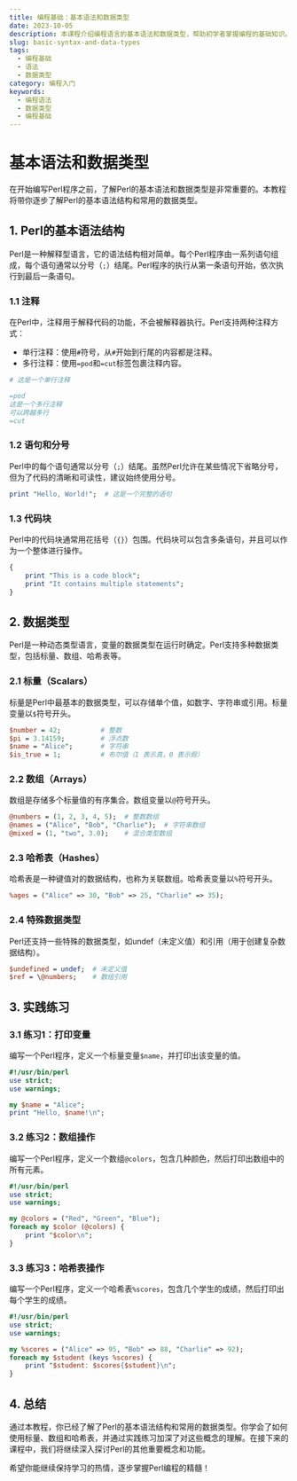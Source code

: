 ```yaml
---
title: 编程基础：基本语法和数据类型
date: 2023-10-05
description: 本课程介绍编程语言的基本语法和数据类型，帮助初学者掌握编程的基础知识。
slug: basic-syntax-and-data-types
tags:
  - 编程基础
  - 语法
  - 数据类型
category: 编程入门
keywords:
  - 编程语法
  - 数据类型
  - 编程基础
---
```


# 基本语法和数据类型

在开始编写Perl程序之前，了解Perl的基本语法和数据类型是非常重要的。本教程将带你逐步了解Perl的基本语法结构和常用的数据类型。

## 1. Perl的基本语法结构

Perl是一种解释型语言，它的语法结构相对简单。每个Perl程序由一系列语句组成，每个语句通常以分号（`;`）结尾。Perl程序的执行从第一条语句开始，依次执行到最后一条语句。

### 1.1 注释

在Perl中，注释用于解释代码的功能，不会被解释器执行。Perl支持两种注释方式：

- 单行注释：使用`#`符号，从`#`开始到行尾的内容都是注释。
- 多行注释：使用`=pod`和`=cut`标签包裹注释内容。

```perl
# 这是一个单行注释

=pod
这是一个多行注释
可以跨越多行
=cut
```

### 1.2 语句和分号

Perl中的每个语句通常以分号（`;`）结尾。虽然Perl允许在某些情况下省略分号，但为了代码的清晰和可读性，建议始终使用分号。

```perl
print "Hello, World!";  # 这是一个完整的语句
```

### 1.3 代码块

Perl中的代码块通常用花括号（`{}`）包围。代码块可以包含多条语句，并且可以作为一个整体进行操作。

```perl
{
    print "This is a code block";
    print "It contains multiple statements";
}
```

## 2. 数据类型

Perl是一种动态类型语言，变量的数据类型在运行时确定。Perl支持多种数据类型，包括标量、数组、哈希表等。

### 2.1 标量（Scalars）

标量是Perl中最基本的数据类型，可以存储单个值，如数字、字符串或引用。标量变量以`$`符号开头。

```perl
$number = 42;          # 整数
$pi = 3.14159;         # 浮点数
$name = "Alice";       # 字符串
$is_true = 1;          # 布尔值（1 表示真，0 表示假）
```

### 2.2 数组（Arrays）

数组是存储多个标量值的有序集合。数组变量以`@`符号开头。

```perl
@numbers = (1, 2, 3, 4, 5);  # 整数数组
@names = ("Alice", "Bob", "Charlie");  # 字符串数组
@mixed = (1, "two", 3.0);    # 混合类型数组
```

### 2.3 哈希表（Hashes）

哈希表是一种键值对的数据结构，也称为关联数组。哈希表变量以`%`符号开头。

```perl
%ages = ("Alice" => 30, "Bob" => 25, "Charlie" => 35);
```

### 2.4 特殊数据类型

Perl还支持一些特殊的数据类型，如undef（未定义值）和引用（用于创建复杂数据结构）。

```perl
$undefined = undef;  # 未定义值
$ref = \@numbers;    # 数组引用
```

## 3. 实践练习

### 3.1 练习1：打印变量

编写一个Perl程序，定义一个标量变量`$name`，并打印出该变量的值。

```perl
#!/usr/bin/perl
use strict;
use warnings;

my $name = "Alice";
print "Hello, $name!\n";
```

### 3.2 练习2：数组操作

编写一个Perl程序，定义一个数组`@colors`，包含几种颜色，然后打印出数组中的所有元素。

```perl
#!/usr/bin/perl
use strict;
use warnings;

my @colors = ("Red", "Green", "Blue");
foreach my $color (@colors) {
    print "$color\n";
}
```

### 3.3 练习3：哈希表操作

编写一个Perl程序，定义一个哈希表`%scores`，包含几个学生的成绩，然后打印出每个学生的成绩。

```perl
#!/usr/bin/perl
use strict;
use warnings;

my %scores = ("Alice" => 95, "Bob" => 88, "Charlie" => 92);
foreach my $student (keys %scores) {
    print "$student: $scores{$student}\n";
}
```

## 4. 总结

通过本教程，你已经了解了Perl的基本语法结构和常用的数据类型。你学会了如何使用标量、数组和哈希表，并通过实践练习加深了对这些概念的理解。在接下来的课程中，我们将继续深入探讨Perl的其他重要概念和功能。

希望你能继续保持学习的热情，逐步掌握Perl编程的精髓！
